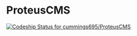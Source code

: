 ProteusCMS
==========

[ ![Codeship Status for cummings695/ProteusCMS](https://www.codeship.io/projects/2bb44980-8246-0131-a228-7e1769d139c3/status?branch=master)](https://www.codeship.io/projects/14824)
